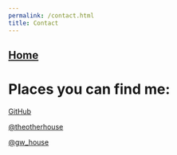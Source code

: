 ```yaml
---
permalink: /contact.html
title: Contact
---
```


## [Home](/index.html)

# Places you can find me:

[GitHub](https://github.com/gary-w-house/)

[@theotherhouse](https://www.instagram.com/theotherhouse/)

[@gw_house](https://twitter.com/gw_house)